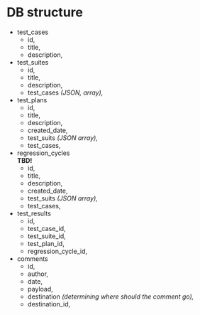 # DB structure

- test\_cases
   - id,
   - title,
   - description,
- test\_suites
   - id,
   - title,
   - description,
   - test\_cases _(JSON, array),_
- test\_plans
   - id,
   - title,
   - description,
   - created\_date,
   - test\_suits _(JSON array),_
   - test\_cases,
- regression\_cycles  
   **TBD!**
   - id,
   - title,
   - description,
   - created\_date,
   - test\_suits _(JSON array),_
   - test\_cases,
- test\_results
   - id,
   - test\_case\_id,
   - test\_suite\_id,
   - test\_plan\_id,
   - regression\_cycle\_id,
- comments
   - id,
   - author,
   - date,
   - payload,
   - destination _(determining where should the comment go),_
   - destination_id,
